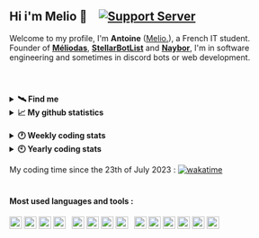 ## Hi i'm Melio 👋 &ensp; [![Support Server](https://img.shields.io/discord/738122381062832180.svg?label=My%20server&logo=discord&logoColor=ffffff&color=7389D8&labelColor=6A7EC2)](https://discord.gg/G6WQsMQShZ)

Welcome to my profile, I'm **Antoine** ([Melio.](https://discord.gg/G6WQsMQShZ)), a French IT student.  
Founder of **[Méliodas](https://meliodas.antoinemcx.fr)**, **[StellarBotList](https://stellarbotlist.com)** and **[Naybor](https://discord.com/oauth2/authorize?client_id=793213992910585898&permissions=8&scope=bot%20applications.commands)**, I'm in software engineering and sometimes in discord bots or web development.

#

<br>

<details>
  <summary><b>🛰️ Find me</b></summary>

  * Email - [contact@antoinemcx.fr](mailto:contact@antoinemcx.fr)
  * Website - **[My personal website](https://antoinemcx.fr)**
  * Twitter - [@dev_melio](https://twitter.com/dev_melio)
  * Discord - **[My server dedicated to development](https://discord.gg/G6WQsMQShZ)**
</details>
<details>
  <summary><b>📈 My github statistics</b></summary>
  
  <img height=140 align="center" src="https://github-readme-stats.vercel.app/api?username=antoinemcx&hide=prs,issues&show_icons=true&theme=dark&hide_border=true&count_private=true&line-height=15&hide_rank=true&card_width=350">
  &ensp;<img height=140 align="center" src="https://github-readme-stats.vercel.app/api/top-langs?username=antoinemcx&theme=dark&layout=compact&count_private=true&hide_border=true&hide_title=true">
</details>

<br>

<details>
  <summary><b>🕐 Weekly coding stats</b></summary>
  
  <!--START_SECTION:waka-->

```txt
Java         8 hrs 31 mins   ███████████████████▓░░░░░   78.11 %
CSS          42 mins         █▓░░░░░░░░░░░░░░░░░░░░░░░   06.53 %
PHP          36 mins         █▒░░░░░░░░░░░░░░░░░░░░░░░   05.50 %
Python       32 mins         █▒░░░░░░░░░░░░░░░░░░░░░░░   04.91 %
```

<!--END_SECTION:waka-->

</details>
<details>
  <summary><b>🕙 Yearly coding stats</b></summary>
  
  <picture>
    <source
      srcset="https://github-readme-stats.vercel.app/api/wakatime?username=melio&langs_count=8&hide_title=true&line_height=23&theme=dark"
      media="(prefers-color-scheme: dark)"
    />
    <source
      srcset="https://github-readme-stats.vercel.app/api/wakatime?username=melio&langs_count=8&hide_title=true&line_height=23"
      media="(prefers-color-scheme: light), (prefers-color-scheme: no-preference)"
    />
    <img src="https://github-readme-stats.vercel.app/api/wakatime?username=melio&langs_count=8&hide_title=true&line_height=23" />
  </picture>
</details>

My coding time since the 23th of July 2023 : [![wakatime](https://wakatime.com/badge/user/70c9cecc-df19-4600-9919-f5dd6fd9b222.svg)](https://wakatime.com/@70c9cecc-df19-4600-9919-f5dd6fd9b222)

#

#### Most used languages and tools :
<p> <!-- +mariadb -->
    <code><a href="https://code.visualstudio.com/"><img height="22" src="https://skillicons.dev/icons?i=vscode"></a></code>
    <code><a href="https://eclipseide.org/"><img height="22" src="https://skillicons.dev/icons?i=eclipse"></a></code>
    <code><a href="https://www.debian.org/index.fr.html"><img height="22" src="https://skillicons.dev/icons?i=debian"></a></code>
    <code><a href="https://git-scm.com/"><img height="22" src="https://skillicons.dev/icons?i=git"></a></code>
    &ensp;<code><a href="https://java.com/"><img height="22" src="https://skillicons.dev/icons?i=java"></a></code>
    <code><a href="https://javascript.com/"><img height="22" src="https://skillicons.dev/icons?i=js"></a></code>
    <code><a href="https://nodejs.org/"><img height="22" src="https://skillicons.dev/icons?i=nodejs"></a></code>
    <code><a href="https://www.mysql.com/"><img height="22" src="https://skillicons.dev/icons?i=mysql"></a></code>
    &ensp;<code><a href="https://www.typescriptlang.org/"><img height="22" src="https://skillicons.dev/icons?i=ts"></a></code>
    <code><a href="https://html.spec.whatwg.org/"><img height="22" src="https://skillicons.dev/icons?i=html"></a></code>
    <code><a href="https://www.w3.org/TR/CSS/#css"><img height="22" src="https://skillicons.dev/icons?i=css"></a></code>
    <code><a href="https://https://tailwindcss.com/"><img height="22" src="https://skillicons.dev/icons?i=tailwind"></a></code>
    <code><a href="https://react.dev/"><img height="22" src="https://skillicons.dev/icons?i=react"></a></code>
    <code><a href="https://nextjs.org/"><img height="22" src="https://skillicons.dev/icons?i=next"></a></code>
</p>

